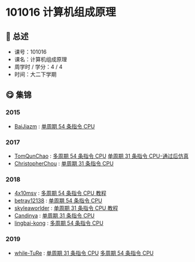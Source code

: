 # 101016 计算机组成原理

## :rocket: 总述

* 课号：101016
* 课名：计算机组成原理
* 周学时 / 学分：4 / 4
* 时间：大二下学期

## :yum: 集锦

### 2015

* [BaiJiazm](https://github.com/BaiJiazm) : [单周期 54 条指令 CPU](https://github.com/BaiJiazm/cpu54_design)

### 2017

* [TomQunChao](https://github.com/TomQunChao) : [多周期 54 条指令 CPU](https://github.com/TomQunChao/CPU54) [单周期 31 条指令 CPU-通过后仿真](https://github.com/TomQunChao/31CpuFront)
* [ChristopherChou](https://github.com/ChristopherChou) : [单周期 31 条指令 CPU](https://github.com/ChristopherChou/CPU31)

### 2018

* [4x10msv](https://github.com/4x10msv) : [多周期 54 条指令 CPU 教程](https://github.com/4x10msv/MIPS54MC)
* [betray12138](https://github.com/betray12138) : [单周期 54 条指令 CPU](https://github.com/betray12138/One-Cycle-CPU54)
* [skyleaworlder](https://github.com/skyleaworlder) : [单周期 31 条指令 CPU 教程](https://skyleaworlder.github.io/2020/06/18/CPU31/)
* [Candinya](https://github.com/Candinya) : [单周期 31 条指令 CPU](https://github.com/Candinya/MIPS-CPU-31Cmds)
* [lingbai-kong](https://github.com/lingbai-kong) : [多周期 54 条指令 CPU](https://github.com/lingbai-kong/MIPS54-multicycle-CPU)

### 2019

* [while-TuRe](https://github.com/while-TuRe) : [单周期 31 条指令 CPU](https://github.com/while-TuRe/Single-cycle-CPU31) [多周期 54 条指令 CPU](https://github.com/while-TuRe/multicycle-CPU54)
